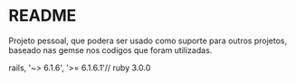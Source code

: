 # README

Projeto pessoal, que podera ser usado como suporte para outros projetos, baseado nas gemse nos codigos que foram utilizadas.

rails, '~> 6.1.6', '>= 6.1.6.1'//
ruby 3.0.0
